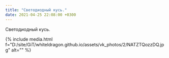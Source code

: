 ```yaml
---
title: "Светодиодный кусь."
date: 2021-04-25 22:08:00 +0300
---
```


Светодиодный кусь.

{% include media.html f="D:/site/GiT/whiteldragon.github.io/assets/vk_photos/2/NATZTQozzDQ.jpg" alt="" %}

